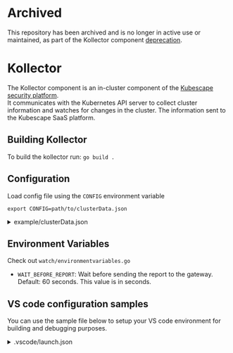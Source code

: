 # Archived 

This repository has been archived and is no longer in active use or maintained, as part of the Kollector component [deprecation](https://github.com/kubescape/helm-charts/pull/559).


# Kollector
The Kollector component is an in-cluster component of the [Kubescape security platform](https://www.armosec.io/blog/kubescape-open-source-kubernetes-security-platform/?utm_source=github&utm_medium=repository).  
It communicates with the Kubernetes API server to collect cluster information and watches for changes in the cluster.
The information sent to the Kubescape SaaS platform.

## Building Kollector
To build the kollector run: `go build .`  

## Configuration
Load config file using the `CONFIG` environment variable   

`export CONFIG=path/to/clusterData.json`  

<details><summary>example/clusterData.json</summary>

```json5 
{
   "gatewayWebsocketURL": "127.0.0.1:8001",
   "gatewayRestURL": "127.0.0.1:8002",
   "kubevulnURL": "127.0.0.1:8081",
   "kubescapeURL": "127.0.0.1:8080",
   "eventReceiverRestURL": "https://report.armo.cloud",
   "eventReceiverWebsocketURL": "wss://report.armo.cloud",
   "rootGatewayURL": "wss://ens.euprod1.cyberarmorsoft.com/v1/waitfornotification",
   "accountID": "*********************",
   "clusterName": "******" 
  } 
``` 
</details>

## Environment Variables

Check out `watch/environmentvariables.go`

* `WAIT_BEFORE_REPORT`: Wait before sending the report to the gateway. Default: 60 seconds. This value is in seconds.

## VS code configuration samples

You can use the sample file below to setup your VS code environment for building and debugging purposes.

<details><summary>.vscode/launch.json</summary>

```json5
{
    "version": "0.2.0",
    "configurations": [
        {
            "name": "Launch Package",
            "type": "go",
            "request": "launch",
            "mode": "auto",
            "program":  "${workspaceRoot}",
                 "env": {
                     "NAMESPACE": "kubescape",
                     "CONFIG": "${workspaceRoot}/.vscode/clusterData.json",
            },
            "args": [
                "-alsologtostderr", "-v=4", "2>&1"
            ]
        }
    ]
}
```
</details>
